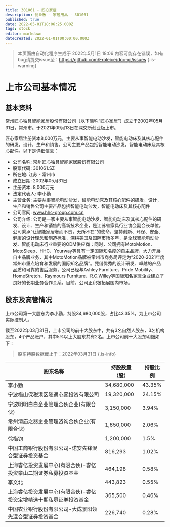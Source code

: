 ```yaml
---
title: 301061 - 匠心家居
description: 创业板 - 家居用品 - 301061
published: true
date: 2022-05-01T18:06:25.000Z
tags: stock
editor: markdown
dateCreated: 2022-01-01T00:00:00.000Z
---
```


> 本页面由自动化程序生成于 2022年5月1日 18:06
> 内容可能存在错误，如有bug请提交issue至：https://github.com/Eroleice/doc-pi/issues
{.is-warning}

# 上市公司基本情况

## 基本资料

常州匠心独具智能家居股份有限公司（以下简称“匠心家居”）成立于2002年05月31日，常州市。于2021年09月13日在深交所创业板上市。

匠心家居注册资本8,000万元，主要从事智能电动沙发，智能电动床及其核心配件的研发，设计，生产和销售。公司主要产品包括智能电动沙发，智能电动床及其核心配件。以下是详细信息：

- 公司名称: 常州匠心独具智能家居股份有限公司
- 股票代码: 301061.SZ
- 所在地: 江苏 - 常州市
- 成立日期: 2002年05月31日
- 注册资本: 8,000万元
- 法定代表人: 李小勤
- 主营业务: 主要从事智能电动沙发，智能电动床及其核心配件的研发，设计，生产和销售公司主要产品包括智能电动沙发，智能电动床及其核心配件
- 公司官网: www.hhc-group.com.cn
- 公司介绍: 公司是一家主要从事智能电动沙发、智能电动床及其核心配件的研发、设计、生产和销售的高新技术企业，是江苏省家具行业协会副会长单位。公司秉承“让智能家居奢而不贵，无所不在”的使命，坚持创新、环保、安全、健康的设计理念和制造标准，深耕美国及国际市场多年，是全球智能电动沙发、智能电动床行业重要的ODM供应商；同时，公司拥有MotoMotion、MotoSleep、HHC、Yourway等具有一定国际知名度的自主品牌，大力开展自主品牌业务，其中MotoMotion品牌被常州市商务局评定为“2020-2021年度常州市重点培育和发展的国际知名品牌”。凭借优秀的设计研发、卓越的产品品质和可靠的售后服务，公司已经与Ashley Furniture、Pride Mobility、HomeStretch、Raymours Furniture、R.C.Willey等国际知名家具企业建立了良好的长期业务合作关系。目前，公司正积极拓展国内市场。


## 股东及高管情况

上市公司第一大股东为李小勤，持股34,680,000股，占比43.35%，为上市公司实际控制人。

截至2022年03月31日，上市公司的前十大股东中，共有3名自然人股东，3名机构股东，4个产品账户，其中5%以上大股东共有2名。上市公司前十大股东明细如下：

> 股东持股数据截止于：2022年03月31日
{.is-info}

| 股东名称 | 持股数量（股） | 持股比例 |
| --- | --- | --- |
| 李小勤 | 34,680,000 | 43.35% |
| 宁波梅山保税港区随遇心蕊投资有限公司 | 19,320,000 | 24.15% |
| 宁波明明白白企业管理合伙企业(有限合伙) | 3,150,000 | 3.94% |
| 常州清庙之器企业管理咨询合伙企业(有限合伙) | 1,650,000 | 2.06% |
| 徐梅钧 | 1,200,000 | 1.5% |
| 中国工商银行股份有限公司-诺安先锋混合型证券投资基金 | 816,293 | 1.02% |
| 上海睿亿投资发展中心(有限合伙)-睿亿投资攀山二期证券私募投资基金 | 464,198 | 0.58% |
| 李文北 | 443,823 | 0.55% |
| 上海睿亿投资发展中心(有限合伙)-睿亿投资定增精选十期私募证券投资基金 | 365,500 | 0.46% |
| 中国农业银行股份有限公司-大成景阳领先混合型证券投资基金 | 226,740 | 0.28% |




